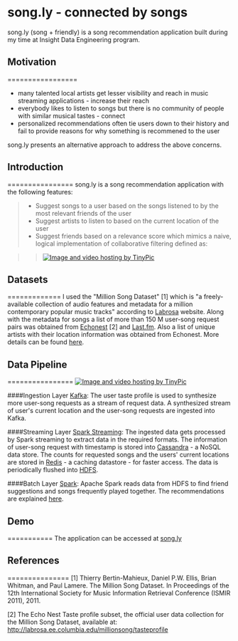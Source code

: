 song.ly - connected by songs
=================================

song\.ly (song + friendly) is a song recommendation application built during my time at Insight Data Engineering program.  

## Motivation
=================
- many talented local artists get lesser visibility and reach in music streaming applications - increase their reach
- everybody likes to listen to songs but there is no community of people with similar musical tastes - connect
- personalized recommendations often tie users down to their history and fail to provide reasons for why something is recommened to the user

song.ly presents an alternative approach to address the above concerns.
    
## Introduction
================
song.ly is a song recommendation application with the following features:  
> - Suggest songs to a user based on the songs listened to by the most relevant friends of the user
> - Suggest artists to listen to based on the current location of the user
> - Suggest friends based on a relevance score which mimics a naive, logical implementation of collaborative filtering defined as:

>> <a href="http://tinypic.com?ref=w2hc1g" target="_blank"><img src="http://i66.tinypic.com/w2hc1g.jpg" border="0" alt="Image and video hosting by TinyPic"></a>

## Datasets
=============
I used the "Million Song Dataset" [1] which is "a freely-available collection of audio features and metadata for a million contemporary popular music tracks" according to [Labrosa](http://labrosa.ee.columbia.edu/millionsong) website. Along with the metadata for songs a list of more than 150 M user-song request pairs was obtained from [Echonest](http://labrosa.ee.columbia.edu/millionsong/tasteprofile) [2] and [Last.fm](http://www.last.fm/). Also a list of unique artists with their location information was obtained from Echonest. More details can be found [here](goo.gl/NcaIeP).

## Data Pipeline
================
<a href="http://tinypic.com?ref=w1dwm8" target="_blank"><img src="http://i64.tinypic.com/w1dwm8.png" border="0" alt="Image and video hosting by TinyPic"></a>

####Ingestion Layer
[Kafka](http://kafka.apache.org/): The user taste profile is used to synthesize more user-song requests as a stream of request data. A synthesized stream of user's current location and the user-song requests are ingested into Kafka.

####Streaming Layer
[Spark Streaming](http://spark.apache.org/streaming): The ingested data gets processed by Spark streaming to extract data in the required formats. The information of user-song request with timestamp is stored into [Cassandra](http://cassandra.apache.org/) - a NoSQL data store. The counts for requested songs and the users' current locations are stored in [Redis](http://redis.io) - a caching datastore - for faster access. The data is periodically flushed into [HDFS](http://hortonworks.com/hadoop/hdfs/).

####Batch Layer
[Spark](http://spark.apache.org): Apache Spark reads data from HDFS to find friend suggestions and songs frequently played together. The recommendations are explained [here](https://goo.gl/Nggqt9).

## Demo
===========
The application can be accessed at [song.ly](http://song-ly.herokuapp.com)


## References
===============
[1] Thierry Bertin-Mahieux, Daniel P.W. Ellis, Brian Whitman, and Paul Lamere. 
	The Million Song Dataset. In Proceedings of the 12th International Society
	for Music Information Retrieval Conference (ISMIR 2011), 2011.

[2] The Echo Nest Taste profile subset, the official user data collection for the Million Song
	Dataset, available at: http://labrosa.ee.columbia.edu/millionsong/tasteprofile